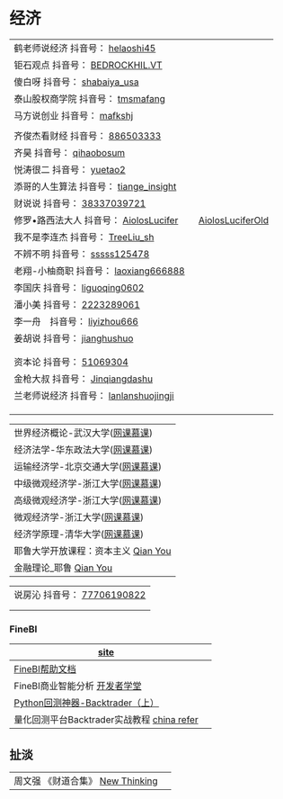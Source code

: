 # 经济

|                                                                                                                                                                                                                                                                                                                                                                                                                                                                                                                                                                                       |
| ------------------------------------------------------------------------------------------------------------------------------------------------------------------------------------------------------------------------------------------------------------------------------------------------------------------------------------------------------------------------------------------------------------------------------------------------------------------------------------------------------------------------------------------------------------------------------------- |
| 鹤老师说经济 抖音号： [helaoshi45](https://www.douyin.com/user/MS4wLjABAAAA\_BNHk7z-Cb6siiuXuGb068BrWZP0y303EoMyXlFPhdVGozhlm836OvGEERpe9DAt?author\_id=2049083474457133\&enter\_from=video\_detail\&enter\_method=video\_title\&from\_gid=6933894070485994767\&group\_id=6933894070485994767\&log\_pb=%7B%22impr\_id%22%3A%22021633805952310fdbddc0300fff0010a86a6170000000faf3213%22%7D)                                                                                                                                                                                                      |
| 钜石观点 抖音号： [BEDROCKHIL.VT](https://www.douyin.com/user/MS4wLjABAAAANKcqjyaKFQRPPQFk7h8k2K0f-GY66juLd2hLtgC9vX68fu-\_wTbR7ySyRYlRCMEW?author\_id=2400935829585758\&enter\_from=video\_detail\&enter\_method=video\_title\&from\_gid=6927664234901933316\&group\_id=6927664234901933316\&log\_pb=%7B%22impr\_id%22%3A%22021633806155252fdbddc0300fff0010a8498840000008d5523d1%22%7D)                                                                                                                                                                                                     |
| 傻白呀 抖音号： [shabaiya\_usa](https://www.douyin.com/user/MS4wLjABAAAAGLwNfNCA8cwEhJTEqlXlvKFYVrVYwUKcF3sAr11jHs0?author\_id=105974054636\&enter\_from=video\_detail\&enter\_method=video\_title\&from\_gid=6984656645632609567\&group\_id=6984656645632609567\&log\_pb=%7B%22impr\_id%22%3A%22021633780014922fdbddc0300fff0010a83d02f0000000ae1bf84%22%7D)                                                                                                                                                                                                                                |
| 泰山股权商学院 抖音号： [tmsmafang](https://www.douyin.com/user/MS4wLjABAAAA9g4Y7BSwsvywfwqb5b2B3fm4xpIx9rQRqCw1mjYF\_GM?author\_id=104200660216\&enter\_from=video\_detail\&enter\_method=video\_title\&from\_gid=7015430334917643531\&group\_id=7015430334917643531\&log\_pb=%7B%22impr\_id%22%3A%222021100906330201015022203856058C65%22%7D)                                                                                                                                                                                                                                                  |
| 马方说创业 抖音号： [mafkshj](https://www.douyin.com/user/MS4wLjABAAAArTLizOiyzDCUVmw1RSDZsY0O\_JtBR51nROhMx26N1pU?enter\_from=recommend\&enter\_method=video\_title\&from\_gid=7017281290290433310\&is\_full\_screen=0)                                                                                                                                                                                                                                                                                                                                                                       |
|                                                                                                                                                                                                                                                                                                                                                                                                                                                                                                                                                                                       |
| 齐俊杰看财经 抖音号： [886503333](https://www.douyin.com/user/MS4wLjABAAAAY-lAIB3cMPwHych9oyFlxcERzYUs9Mqh7WyoR1lpVRY?author\_id=3361099874\&enter\_from=video\_detail\&enter\_method=video\_title\&from\_gid=6915573683134172416\&group\_id=6915573683134172416\&log\_pb=%7B%22impr\_id%22%3A%22021633806893127fdbddc0200fff0030a925bcf000000383a4098%22%7D)                                                                                                                                                                                                                                   |
| 齐昊 抖音号： [qihaobosum](https://www.douyin.com/user/MS4wLjABAAAAp\_j6ZSKtLiJehg0PhVoz-Oj52Ap8sw-z79KBFFP9pS-qQg0WMtZFJzpkNwEpw4jO?author\_id=1547739851923656\&enter\_from=follow\&enter\_method=comment\&from\_gid=7016918116479323403\&group\_id=7016918116479323403)                                                                                                                                                                                                                                                                                                                  |
| 悦涛很二 抖音号： [yuetao2](https://www.douyin.com/user/MS4wLjABAAAAlyOF3a2-ARY8F-h\_2VQKjsYha59b\_sXxlpHM9Ephzbw?author\_id=75755692616\&enter\_from=video\_detail\&enter\_method=video\_title\&from\_gid=6897850895124532484\&group\_id=6897850895124532484\&log\_pb=%7B%22impr\_id%22%3A%22021633810171946fdbddc0300fff0010a86969e000001301fa8ff%22%7D)                                                                                                                                                                                                                                    |
| 添哥的人生算法 抖音号： [tiange\_insight](https://www.douyin.com/user/MS4wLjABAAAAaGUhSkRFb5Ij0AM3UE7rjGgOJ1pRkX-4DbJtk8hS69HaLvcF-cq9ha36JKAchgKc?author\_id=1574123930394510\&enter\_from=video\_detail\&enter\_method=video\_title\&from\_gid=6923900477797043464\&group\_id=6923900477797043464\&log\_pb=%7B%22impr\_id%22%3A%22021633806462054fdbddc0100fff0030ad350300000000bb83949%22%7D)                                                                                                                                                                                                 |
| 财说说 抖音号： [38337039721](https://www.douyin.com/user/MS4wLjABAAAAJbXYD6uJyWgM7\_3pqRSCP7peZEcCxsrnwOhUzdBFTgg?enter\_from=follow\&enter\_method=video\_title\&from\_gid=7016886681278237952\&is\_full\_screen=0)                                                                                                                                                                                                                                                                                                                                                                        |
| 修罗•路西法大人 抖音号： [AiolosLucifer](https://www.douyin.com/user/MS4wLjABAAAATD4MQ8uF\_4Jyufu-kk-sfi\_ly1JOPkmojA00RVOOhbRzyVLzrkuDsgZP0VGf4pgb?enter\_from=search\_result\&enter\_method=search\_result\&extra\_params=%7B%22search\_id%22%3A%2220211010031102010150132072481C29C1%22%2C%22search\_result\_id%22%3A%224240143713316077%22%2C%22search\_keyword%22%3A%22%E4%BF%AE%E7%BD%97%E8%B7%AF%E8%A5%BF%E6%B3%95%E5%A4%A7%E4%BA%BA%22%2C%22search\_type%22%3A%22video%22%7D)　　 [AiolosLuciferOld](https://www.douyin.com/user/MS4wLjABAAAAYDI3R0ixgXnaUzqNju34YirhskUzCu2cZpd8A-D\_pnk) |
| 我不是李连杰 抖音号： [TreeLiu\_sh](https://www.douyin.com/user/MS4wLjABAAAAPeJG-dwlKVAwJtZYaEH7goDRUc416aNwsDJjGnUW6KE?author\_id=94076180054\&enter\_from=video\_detail\&enter\_method=video\_title\&from\_gid=6919857482819030280\&group\_id=6919857482819030280\&log\_pb=%7B%22impr\_id%22%3A%22021633806959373fdbddc0300fff0010a8a1121000000089d5a95%22%7D)                                                                                                                                                                                                                                |
| 不辨不明 抖音号： [sssss125478](https://www.douyin.com/user/MS4wLjABAAAAFtoPS2rxoMGHjKb1\_jaiVlAnPxV9JiKg3mh4s5aVuBTu70\_YDq5d3XmU9y-l4\_GX?enter\_from=follow\&enter\_method=video\_title\&from\_gid=7016310505354693899\&is\_full\_screen=0)                                                                                                                                                                                                                                                                                                                                                |
| 老翔-小柚商职 抖音号： [laoxiang666888](https://www.douyin.com/user/MS4wLjABAAAA4n7U-qm8SofQU39etlRGULgbb9OQrZpZuD5Hpgk7vcDFwL05Wc-\_k6ZfGEvtnpMO?author\_id=1745667028682819\&enter\_from=video\_detail\&enter\_method=video\_title\&from\_gid=6918847435959733517\&group\_id=6918847435959733517\&log\_pb=%7B%22impr\_id%22%3A%22021633807128025fdbd400a040000000a70528700000020cd9e3a%22%7D)                                                                                                                                                                                                 |
| 李国庆 抖音号： [liguoqing0602](https://www.douyin.com/user/MS4wLjABAAAAyw7nJSeoJAWQUr21hNjUzG4LCqn-gXObOKnCKKTICV69UlOvvG37ijw5FAycPoWX?author\_id=3315755127420029\&enter\_from=video\_detail\&enter\_method=video\_title\&from\_gid=6903652616086113539\&group\_id=6903652616086113539\&log\_pb=%7B%22impr\_id%22%3A%22021633809092854fdbddc0100fff0030ace165d0000002ade9791%22%7D)                                                                                                                                                                                                       |
| 潘小美 抖音号： [2223289061](https://www.douyin.com/user/MS4wLjABAAAAjPUhpWzsvp11t5eZmnT5cc5mLcRzxjJzP-j4cntIapk?author\_id=106124342748\&enter\_from=follow\&enter\_method=comment\&from\_gid=7016975281822944525\&group\_id=7016975281822944525\&log\_pb=%7B%22impr\_id%22%3A%22202110100507120101511852092022CFF0%22%7D)                                                                                                                                                                                                                                                                  |
| 李一舟　抖音号： [liyizhou666](https://www.douyin.com/user/MS4wLjABAAAAfJbYiohY4syKtJ5pCwbCV-KgSFQCnPMUiyRRWjBrdEo?enter\_from=recommend\&enter\_method=video\_title\&from\_gid=7008101249878887715\&is\_full\_screen=0)                                                                                                                                                                                                                                                                                                                                                                      |
| 姜胡说 抖音号： [jianghushuo](https://www.douyin.com/user/MS4wLjABAAAAxaSHyjKQyfWHKjIS1mYbpxxEQZpT8ogl\_eyks2M\_Twc?enter\_from=recommend\&enter\_method=video\_title\&from\_gid=7017782129727671582\&is\_full\_screen=0)                                                                                                                                                                                                                                                                                                                                                                    |
|                                                                                                                                                                                                                                                                                                                                                                                                                                                                                                                                                                                       |
|                                                                                                                                                                                                                                                                                                                                                                                                                                                                                                                                                                                       |
| 资本论 抖音号： [51069304](https://www.douyin.com/user/MS4wLjABAAAAd23jWkNJ2yPXAQseofIP-mEdScK7NhS5LFQun6nIjhs)  |
|  金枪大叔 抖音号： [Jinqiangdashu](https://www.douyin.com/user/MS4wLjABAAAAT4iFvoTOtlJCDuUMyovtft5NLQOnQZ-HECl7EGe-rT0) |
| 兰老师说经济 抖音号： [lanlanshuojingji](https://www.douyin.com/user/MS4wLjABAAAAiBGWl5DacpdCBgNnGN61udRkiKrtEhdyYyUBkJWD1Fc)  |
|   |
|   |
|   |

|                                                                                                |
| ---------------------------------------------------------------------------------------------- |
| 世界经济概论-武汉大学([网课慕课](https://www.youtube.com/playlist?list=PLqlw88i7XLoxhqOjylcAQhn9HpLAB9Kdr))  |
| 经济法学-华东政法大学([网课慕课](https://www.youtube.com/playlist?list=PLqlw88i7XLowwCj2vWc6C\_cKCU-nVbhkm)) |
| 运输经济学-北京交通大学([网课慕课](https://www.youtube.com/playlist?list=PLqlw88i7XLow6gQ3pYm9l83XTOeSNe9fg)) |
| 中级微观经济学-浙江大学([网课慕课](https://www.youtube.com/playlist?list=PLqlw88i7XLozLFymMg6jrG2NvrzY0zTWy)) |
| 高级微观经济学-浙江大学([网课慕课](https://www.youtube.com/playlist?list=PLqlw88i7XLoyCy9cb4rtH5U8b1gFrAJTl)) |
| 微观经济学-浙江大学([网课慕课](https://www.youtube.com/playlist?list=PLqlw88i7XLozr0iichVYx478mfLkEt\_sD))  |
| 经济学原理-清华大学([网课慕课](https://www.youtube.com/playlist?list=PLqlw88i7XLoy\_7te3JITb92p3ydWy9wg1))  |
| 耶鲁大学开放课程：资本主义 [Qian You](https://www.youtube.com/playlist?list=PLAEDA339484D8E413)             |
| 金融理论\_耶鲁 [Qian You](https://www.youtube.com/playlist?list=PLzyul8BgWXKz6mTaCrG-qS-X6FmnnXjA8)  |

|                                                                                                                                                                                                                                         |
| --------------------------------------------------------------------------------------------------------------------------------------------------------------------------------------------------------------------------------------- |
| 说房沁 抖音号： [77706190822](https://www.douyin.com/user/MS4wLjABAAAA8Bdr\_mW9MhX5BnUQjYac3wzXbOvph9Bp\_41jfKmB7o1jIRcvnEHsUeJfHtmwSwcD?enter\_from=recommend\&enter\_method=video\_title\&from\_gid=7014315812341255460\&is\_full\_screen=0) |
|                                                                                                                                                                                                                                         |
|                                                                                                                                                                                                                                         |

###

### FineBI

| [site](https://www.finebi.com)                                                                               |   |
| ------------------------------------------------------------------------------------------------------------ | - |
| [FineBI帮助文档](https://help.finebi.com/513/)                                                                   |   |
| FineBI商业智能分析 [开发者学堂](https://www.youtube.com/playlist?list=PLGmd9-PCMLhZCgjOj4wgjMSnR08jCnq73)               |   |
| [Python回测神器-Backtrader（上）](https://zhuanlan.zhihu.com/p/261735195)                                           |   |
| 量化回测平台Backtrader实战教程 [china refer](https://www.youtube.com/playlist?list=PLHxM50fGnEoVSkh8PAI7dTWtEFJuu9Yom) |   |

## 扯淡

|                                                                                                      |   |
| ---------------------------------------------------------------------------------------------------- | - |
| 周文强 《财道合集》 [New Thinking](https://www.youtube.com/playlist?list=PL\_QvAG3g5DBpwDZEACj1KVVQ7oqmYiEqj) |   |
